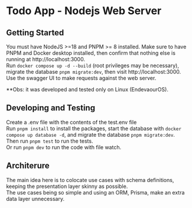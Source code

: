 # Todo App - Nodejs Web Server

## Getting Started

You must have NodeJS >=18 and PNPM >= 8 installed.
Make sure to have PNPM and Docker desktop installed, then confirm that nothing else is running at http://localhost:3000.  
Run `docker compose up -d --build` (root privileges may be necessary), migrate the database `pnpm migrate:dev`, then visit http://localhost:3000.  
Use the swagger UI to make requests against the web server.

<!-- migrate: -->
<!-- atlas schema apply   -u "postgresql://survival_nexus_user:survival_nexus_password@localhost:5432/survival_nexus_db?sslmode=disable"   --to file://schema.hcl  -->

\*\*Obs: it was developed and tested only on Linux (EndevaourOS).

## Developing and Testing

Create a .env file with the contents of the test.env file  
Run `pnpm install` to install the packages, start the database with `docker compose up database -d`, and migrate the database `pnpm migrate:dev`.  
Then run `pnpm test` to run the tests.  
Or run `pnpm dev` to run the code with file watch.

## Architerure

The main idea here is to colocate use cases with schema definitions, keeping the presentation layer skinny as possible.  
The use cases being so simple and using an ORM, Prisma, make an extra data layer unnecessary.

